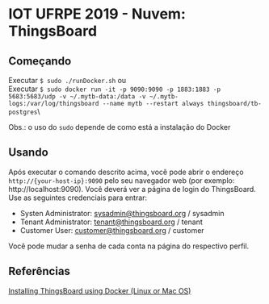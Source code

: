 # IOT UFRPE 2019 - Nuvem: ThingsBoard

## Começando
Executar `$ sudo ./runDocker.sh`
ou \
Executar `$ sudo docker run -it -p 9090:9090 -p 1883:1883 -p 5683:5683/udp -v ~/.mytb-data:/data -v ~/.mytb-logs:/var/log/thingsboard --name mytb --restart always thingsboard/tb-postgres`\

Obs.: o uso do `sudo` depende de como está a instalação do Docker

## Usando
Após executar o comando descrito acima, você pode abrir o endereço `http://{your-host-ip}:9090` pelo seu navegador web (por exemplo: http://localhost:9090). Você deverá ver a página de login do ThingsBoard. Use as seguintes credenciais para entrar:

 * Systen Administrator: sysadmin@thingsboard.org / sysadmin
 * Tenant Administrator: tenant@thingsboard.org / tenant
 * Customer User: customer@thingsboard.org / customer

Você pode mudar a senha de cada conta na página do respectivo perfil.

## Referências
[Installing ThingsBoard using Docker (Linux or Mac OS)](https://thingsboard.io/docs/user-guide/install/docker/)
